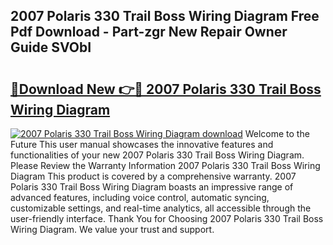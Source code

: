 ## 2007 Polaris 330 Trail Boss Wiring Diagram Free Pdf Download - Part-zgr New Repair Owner Guide SVObI

# <h2><a href="http://dfs3vgm.blite.top/?on=2007+Polaris+330+Trail+Boss+Wiring+Diagram">🔗Download New 👉🔴 2007 Polaris 330 Trail Boss Wiring Diagram</a></h2>

[![2007 Polaris 330 Trail Boss Wiring Diagram download](https://i.imgur.com/lujVjoI.png)](http://dfs3vgm.blite.top/?on=2007+Polaris+330+Trail+Boss+Wiring+Diagram)
Welcome to the Future This user manual showcases the innovative features and functionalities of your new 2007 Polaris 330 Trail Boss Wiring Diagram. Please Review the Warranty Information 2007 Polaris 330 Trail Boss Wiring Diagram This product is covered by a comprehensive warranty. 2007 Polaris 330 Trail Boss Wiring Diagram boasts an impressive range of advanced features, including voice control, automatic syncing, customizable settings, and real-time analytics, all accessible through the user-friendly interface. Thank You for Choosing 2007 Polaris 330 Trail Boss Wiring Diagram. We value your trust and support.
